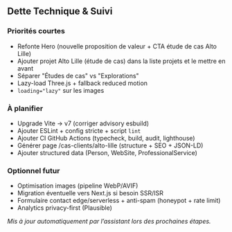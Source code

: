 ## Dette Technique & Suivi

### Priorités courtes

- Refonte Hero (nouvelle proposition de valeur + CTA étude de cas Alto Lille)
- Ajouter projet Alto Lille (étude de cas) dans la liste projets et le mettre en avant
- Séparer "Études de cas" vs "Explorations"
- Lazy-load Three.js + fallback reduced motion
- `loading="lazy"` sur les images

### À planifier

- Upgrade Vite -> v7 (corriger advisory esbuild)
- Ajouter ESLint + config stricte + script `lint`
- Ajouter CI GitHub Actions (typecheck, build, audit, lighthouse)
- Générer page /cas-clients/alto-lille (structure + SEO + JSON-LD)
- Ajouter structured data (Person, WebSite, ProfessionalService)

### Optionnel futur

- Optimisation images (pipeline WebP/AVIF)
- Migration éventuelle vers Next.js si besoin SSR/ISR
- Formulaire contact edge/serverless + anti-spam (honeypot + rate limit)
- Analytics privacy-first (Plausible)

_Mis à jour automatiquement par l’assistant lors des prochaines étapes._
